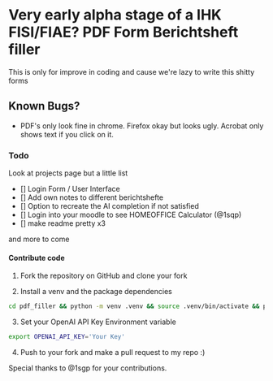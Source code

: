 # Very early alpha stage of a IHK FISI/FIAE? PDF Form Berichtsheft filler

This is only for improve in coding and cause we're lazy to write this shitty forms

## Known Bugs?
- PDF's only look fine in chrome. Firefox okay but looks ugly. Acrobat only shows text if you click on it. 

### Todo
Look at projects page but a little list
- [] Login Form / User Interface
- [] Add own notes to different berichtshefte
- [] Option to recreate the AI completion if not satisfied
- [] Login into your moodle to see HOMEOFFICE Calculator (@1sqp)
- [] make readme pretty x3

and more to come

#### Contribute code

1. Fork the repository on GitHub and clone your fork

2. Install a venv and the package dependencies
```bash
cd pdf_filler && python -m venv .venv && source .venv/bin/activate && python -r requirements.txt
```

3. Set your OpenAI API Key Environment variable
```bash
export OPENAI_API_KEY='Your Key'
```

4. Push to your fork and make a pull request to my repo :)

Special thanks to @1sgp for your contributions.
